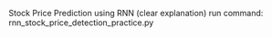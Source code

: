 Stock Price Prediction using RNN
(clear explanation)
run command: rnn_stock_price_detection_practice.py
